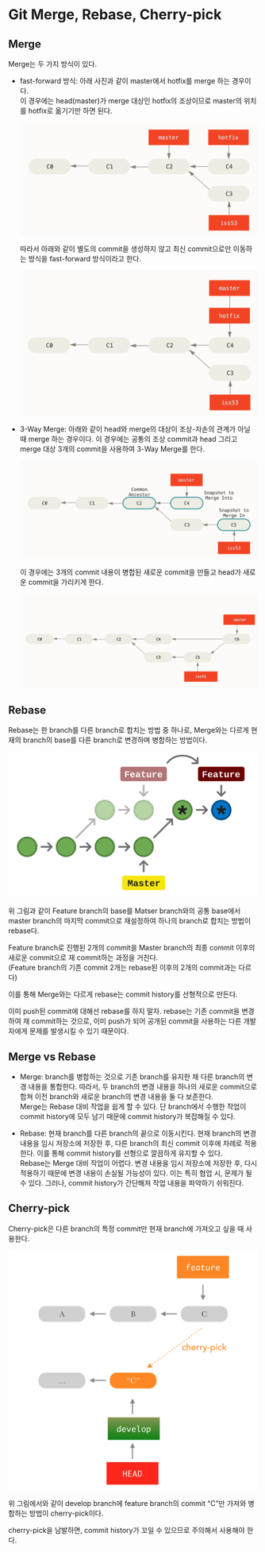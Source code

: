 # Git Merge, Rebase, Cherry-pick

## Merge

Merge는 두 가지 방식이 있다.

* fast-forward 방식:
아래 사진과 같이 master에서 hotfix를 merge 하는 경우이다.   
이 경우에는 head(master)가 merge 대상인 hotfix의 조상이므로 master의 위치를 hotfix로 옮기기만 하면 된다.
    
    ![fast-forward1](https://github.com/yoonpunk/images/blob/main/fast-forward1.png?raw=true)
    
    따라서 아래와 같이 별도의 commit을 생성하지 않고 최신 commit으로만 이동하는 방식을 fast-forward 방식이라고 한다.
    
    ![fast-forward2](https://github.com/yoonpunk/images/blob/main/fast-forward2.png?raw=true)
    
* 3-Way Merge:
아래와 같이 head와 merge의 대상이 조상-자손의 관계가 아닐 때 merge 하는 경우이다. 이 경우에는 공통의 조상 commit과 head 그리고 merge 대상 3개의 commit을 사용하여 3-Way Merge를 한다.
    
    ![3-way-merge1](https://github.com/yoonpunk/images/blob/main/3-way-merge2.png?raw=true)
    
    이 경우에는 3개의 commit 내용이 병합된 새로운 commit을 만들고 head가 새로운 commit을 가리키게 한다.

     ![3-way-merge1](https://github.com/yoonpunk/images/blob/main/3-way-merge.png?raw=true)

## Rebase

Rebase는 한 branch를 다른 branch로 합치는 방법 중 하나로, Merge와는 다르게 현재의 branch의 base를 다른 branch로 변경하며 병합하는 방법이다.

![rebase](https://github.com/yoonpunk/images/blob/main/rebase.png?raw=true)

위 그림과 같이 Feature branch의 base를 Matser branch와의 공통 base에서 master branch의 마지막 commit으로 재설정하여 하나의 branch로 합치는 방법이 rebase다.

Feature branch로 진행된 2개의 commit을 Master branch의 최종 commit 이후의 새로운 commit으로 재 commit하는 과정을 거친다.   
(Feature branch의 기존 commit 2개는 rebase된 이후의 2개의 commit과는 다르다)

이를 통해 Merge와는 다르게 rebase는 commit history를 선형적으로 만든다.

이미 push된 commit에 대해선 rebase를 하지 말자. rebase는 기존 commit을 변경하여 재 commit하는 것으로, 이미 push가 되어 공개된 commit을 사용하는 다른 개발자에게 문제를 발생시킬  수 있기 때문이다.  


## Merge vs Rebase

* Merge: branch를 병합하는 것으로 기존 branch를 유지한 채 다른 branch의 변경 내용을 통합한다. 따라서, 두 branch의 변경 내용을 하나의 새로운 commit으로 합쳐 이전 branch와 새로운 branch의 변경 내용을 둘 다 보존한다.  
Merge는 Rebase 대비 작업을 쉽게 할 수 있다. 단 branch에서 수행한 작업이 commit history에 모두 남기 때문에 commit history가 복잡해질 수 있다.

* Rebase: 현재 branch를 다른 branch의 끝으로 이동시킨다. 현재 branch의 변경 내용을 임시 저장소에 저장한 후, 다른 branch의 최신 commit 이후에 차례로 적용한다. 이를 통해 commit history를 선형으로 깔끔하게 유지할 수 있다.  
Rebase는 Merge 대비 작업이 어렵다. 변경 내용을 임시 저장소에 저장한 후, 다시 적용하기 때문에 변경 내용이 손실될 가능성이 있다. 이는 특히 협업 시, 문제가 될 수 있다. 그러나, commit history가 간단해져 작업 내용을 파악하기 쉬워진다.

## Cherry-pick

Cherry-pick은 다른 branch의 특정 commit만 현재 branch에 가져오고 싶을 때 사용한다.

![Cherry-pick](https://github.com/yoonpunk/images/blob/main/cherry-pick1.png?raw=true)

위 그림에서와 같이 develop branch에 feature branch의 commit “C”만 가져와 병합하는 방법이 cherry-pick이다.

cherry-pick을 남발하면, commit history가 꼬일 수 있으므로 주의해서 사용해야 한다.
